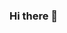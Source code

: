 ### Hi there 👋

<!--
**laszlo-v/laszlo-v** is a ✨ _special_ ✨ repository because its `README.md` (this file) appears on your GitHub profile.

Here are some ideas to get you started:

- 🔭 Creative front-end web developer with a keen eye for design and a passion for crafting seamless user experiences using HTML, CSS, and JavaScript.


-->
